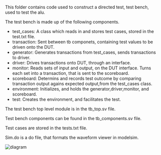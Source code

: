 This folder contains code used to construct a directed test, test bench, used to test the alu.

The test bench is made up of the following components. 
* test_cases: A class which reads in and stores test cases, stored in the test.txt file.
* transaction: Sent between tb componets, containing test values to be driven onto the DUT.
* generator: Generates transactions from test_cases, sends transactions to driver.
* driver: Drives transactions onto DUT, through an interface.
* monitor: Reads sets of input and output, on the DUT interface. Turns each set into a transaction, that is sent to the scoreboard. 
* scoreboard: Determins and records test outcome by comparing transaction output agains expected output,from the test_cases class.
* environment: Initializes, and holds the generator,driver,monitor, and scoreboard.
* test: Creates the environment, and facilitates the test.

The test bench top level module is in the tb_top.sv file. 

Test bench components can be found in the tb_components.sv file.

Test cases are stored in the tests.txt file.

Sim.do is a do file, that formats the waveform viewer in modelsim.

![diagram](https://user-images.githubusercontent.com/39601174/225278498-4019179f-e7b2-4aa0-93be-4ff18f08600e.png)
